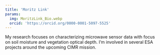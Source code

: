```yaml
---
title: 'Moritz Link'
params:
  img: MoritzLink_Bio.webp
  orcid: 'https://orcid.org/0000-0001-5097-5525'
---
```


My research focuses on characterizing microwave sensor data with focus on soil moisture and vegetation optical depth. I’m involved in several ESA projects around the upcoming CIMR mission.
